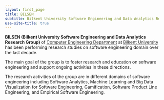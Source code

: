```yaml
---
layout: first_page
title: BILSEN
subtitle: Bilkent University Software Engineering and Data Analytics Research Group
use-site-title: true
---
```



**BILSEN (Bilkent University Software Engineering and Data Analytics Research Group)** of [Computer Engineering Department](https://w3.cs.bilkent.edu.tr/en/) at [Bilkent University](https://w3.bilkent.edu.tr/bilkent/) has been performing research studies on software engineering domain over the last decade.

The main goal of the group is to foster research and education on software engineering and support ongoing activities in these directions.

The research activities of the group are in different domains of software engineering including Software Analytics, Machine Learning and Big Data Visualization for Software Engineering,
Gamification, Software Product Line Engineering, and Empirical Software Engineering.
